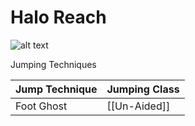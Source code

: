 # Halo Reach
![alt text](https://scx2.b-cdn.net/gfx/news/2019/haloreachcom.jpg)

Jumping Techniques

Jump Technique | Jumping Class
------------ | ------------
Foot Ghost | [[Un-Aided]]
